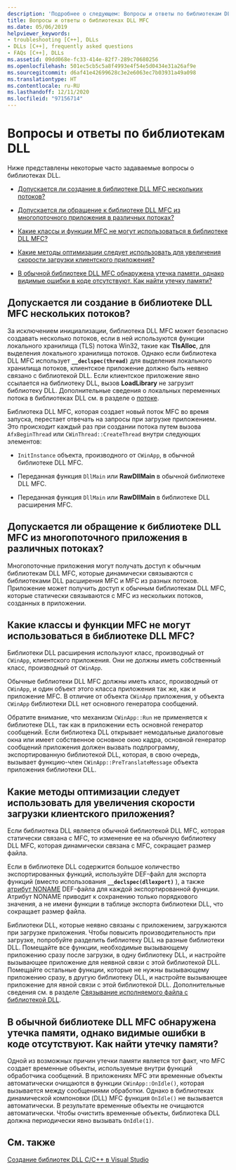 ```yaml
---
description: 'Подробнее о следующем: Вопросы и ответы по библиотекам DLL'
title: Вопросы и ответы о библиотеках DLL MFC
ms.date: 05/06/2019
helpviewer_keywords:
- troubleshooting [C++], DLLs
- DLLs [C++], frequently asked questions
- FAQs [C++], DLLs
ms.assetid: 09dd068e-fc33-414e-82f7-289c70680256
ms.openlocfilehash: 501ec5cb5c5a8f4993e4f54e5d0434e31a26af9e
ms.sourcegitcommit: d6af41e42699628c3e2e6063ec7b03931a49a098
ms.translationtype: HT
ms.contentlocale: ru-RU
ms.lasthandoff: 12/11/2020
ms.locfileid: "97156714"
---
```

# <a name="dll-frequently-asked-questions"></a>Вопросы и ответы по библиотекам DLL

Ниже представлены некоторые часто задаваемые вопросы о библиотеках DLL.

- [Допускается ли создание в библиотеке DLL MFC нескольких потоков?](#mfc_multithreaded_1)

- [Допускается ли обращение к библиотеке DLL MFC из многопоточного приложения в различных потоках?](#mfc_multithreaded_2)

- [Какие классы и функции MFC не могут использоваться в библиотеке DLL MFC?](#mfc_prohibited_classes)

- [Какие методы оптимизации следует использовать для увеличения скорости загрузки клиентского приложения?](#mfc_optimization)

- [В обычной библиотеке DLL MFC обнаружена утечка памяти, однако видимые ошибки в коде отсутствуют. Как найти утечку памяти?](#memory_leak)

## <a name="can-an-mfc-dll-create-multiple-threads"></a><a name="mfc_multithreaded_1"></a> Допускается ли создание в библиотеке DLL MFC нескольких потоков?

За исключением инициализации, библиотека DLL MFC может безопасно создавать несколько потоков, если в ней используются функции локального хранилища (TLS) потока Win32, такие как **TlsAlloc**, для выделения локального хранилища потоков. Однако если библиотека DLL MFC использует **`__declspec(thread)`** для выделения локального хранилища потоков, клиентское приложение должно быть неявно связано с библиотекой DLL. Если клиентское приложение явно ссылается на библиотеку DLL, вызов **LoadLibrary** не загрузит библиотеку DLL. Дополнительные сведения о локальных переменных потока в библиотеках DLL см. в разделе о [потоке](../cpp/thread.md).

Библиотека DLL MFC, которая создает новый поток MFC во время запуска, перестает отвечать на запросы при загрузке приложением. Это происходит каждый раз при создании потока путем вызова `AfxBeginThread` или `CWinThread::CreateThread` внутри следующих элементов:

- `InitInstance` объекта, производного от `CWinApp`, в обычной библиотеке DLL MFC.

- Переданная функция `DllMain` или **RawDllMain** в обычной библиотеке DLL MFC.

- Переданная функция `DllMain` или **RawDllMain** в библиотеке DLL расширения MFC.

## <a name="can-a-multithreaded-application-access-an-mfc-dll-in-different-threads"></a><a name="mfc_multithreaded_2"></a> Допускается ли обращение к библиотеке DLL MFC из многопоточного приложения в различных потоках?

Многопоточные приложения могут получать доступ к обычным библиотекам DLL MFC, которые динамически связываются с библиотеками DLL расширения MFC и MFC из разных потоков. Приложение может получить доступ к обычным библиотекам DLL MFC, которые статически связываются с MFC из нескольких потоков, созданных в приложении.

## <a name="are-there-any-mfc-classes-or-functions-that-cannot-be-used-in-an-mfc-dll"></a><a name="mfc_prohibited_classes"></a> Какие классы и функции MFC не могут использоваться в библиотеке DLL MFC?

Библиотеки DLL расширения используют класс, производный от `CWinApp`, клиентского приложения. Они не должны иметь собственный класс, производный от `CWinApp`.

Обычные библиотеки DLL MFC должны иметь класс, производный от `CWinApp`, и один объект этого класса приложения так же, как и приложение MFC. В отличие от объекта `CWinApp` приложения, у объекта `CWinApp` библиотеки DLL нет основного генератора сообщений.

Обратите внимание, что механизм `CWinApp::Run` не применяется к библиотеке DLL, так как в приложении есть основной генератор сообщений. Если библиотека DLL открывает немодальные диалоговые окна или имеет собственное основное окно кадра, основной генератор сообщений приложения должен вызвать подпрограмму, экспортированную библиотекой DLL, которая, в свою очередь, вызывает функцию-член `CWinApp::PreTranslateMessage` объекта приложения библиотеки DLL.

## <a name="what-optimization-techniques-should-i-use-to-improve-the-client-application39s-performance-when-loading"></a><a name="mfc_optimization"></a> Какие методы оптимизации следует использовать для увеличения скорости загрузки клиентского приложения?

Если библиотека DLL является обычной библиотекой DLL MFC, которая статически связана с MFC, то изменение ее на обычную библиотеку DLL MFC, которая динамически связана с MFC, сокращает размер файла.

Если в библиотеке DLL содержится большое количество экспортированных функций, используйте DEF-файл для экспорта функций (вместо использования **`__declspec(dllexport)`** ), а также [атрибут NONAME](exporting-functions-from-a-dll-by-ordinal-rather-than-by-name.md) DEF-файла для каждой экспортированной функции. Атрибут NONAME приводит к сохранению только порядкового значения, а не имени функции в таблице экспорта библиотеки DLL, что сокращает размер файла.

Библиотеки DLL, которые неявно связаны с приложением, загружаются при загрузке приложения. Чтобы повысить производительность при загрузке, попробуйте разделить библиотеку DLL на разные библиотеки DLL. Помещайте все функции, необходимые вызывающему приложению сразу после загрузки, в одну библиотеку DLL, и настройте вызывающее приложение для неявной связи с этой библиотекой DLL. Помещайте остальные функции, которые не нужны вызывающему приложению сразу, в другую библиотеку DLL, и настройте вызывающее приложение для явной связи с этой библиотекой DLL. Дополнительные сведения см. в разделе [Связывание исполняемого файла с библиотекой DLL](linking-an-executable-to-a-dll.md#determining-which-linking-method-to-use).

## <a name="there39s-a-memory-leak-in-my-regular-mfc-dll-but-my-code-looks-fine-how-can-i-find-the-memory-leak"></a><a name="memory_leak"></a> В обычной библиотеке DLL MFC обнаружена утечка памяти, однако видимые ошибки в коде отсутствуют. Как найти утечку памяти?

Одной из возможных причин утечки памяти является тот факт, что MFC создает временные объекты, используемые внутри функций обработчика сообщений. В приложениях MFC эти временные объекты автоматически очищаются в функции `CWinApp::OnIdle()`, которая вызывается между сообщениями обработки. Однако в библиотеках динамической компоновки (DLL) MFC функция `OnIdle()` не вызывается автоматически. В результате временные объекты не очищаются автоматически. Чтобы очистить временные объекты, библиотека DLL должна периодически явно вызывать `OnIdle(1)`.

## <a name="see-also"></a>См. также

[Создание библиотек DLL C/C++ в Visual Studio](dlls-in-visual-cpp.md)
